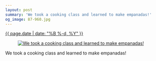 ```yaml
---
layout: post
summary: 'We took a cooking class and learned to make empanadas!'
og_image: 87-960.jpg
---
```


<div class="post">
 <time>
  <a href="/87">
   {{ page.date | date: "%B %-d, %Y" }}
  </a>
 </time>
 <a href="/87">
  <figure data-taken="10/10/2013">
   <img alt="We took a cooking class and learned to make empanadas!" sizes="(min-width: 700px) 50vw, calc(100vw - 2rem)" src="{{ site.assets_url }}/87-480.jpg" srcset="{{ site.assets_url }}/87-960.jpg 960w, {{ site.assets_url }}/87-720.jpg 720w, {{ site.assets_url }}/87-480.jpg 480w, {{ site.assets_url }}/87-240.jpg 240w"/>
  </figure>
 </a>
 <span>
  We took a cooking class and learned to make empanadas!
 </span>
</div>
